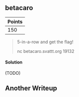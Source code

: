## betacaro

| Points |
|--------|
| 150 |

> 5-in-a-row and get the flag!
>
> nc betacaro.svattt.org 19132

#### Solution

(TODO)

## Another Writeup
